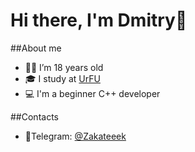# Hi there, I'm Dmitry👋

##About me

- 👨‍🎓 I’m 18 years old
- 🎓 I study at [UrFU](https://urfu.ru/ru/)
- 💻 I'm a beginner C++ developer

##Contacts
- 📱Telegram: [@Zakateeek](https://t.me/zakateeek)

